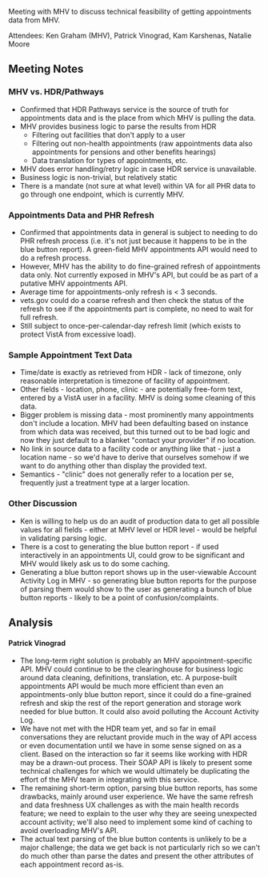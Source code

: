 Meeting with MHV to discuss technical feasibility of getting appointments data from MHV. 

Attendees:
Ken Graham (MHV), Patrick Vinograd, Kam Karshenas, Natalie Moore

## Meeting Notes
### MHV vs. HDR/Pathways
- Confirmed that HDR Pathways service is the source of truth for appointments data and is the place from which MHV is pulling the data.
- MHV provides business logic to parse the results from HDR
  - Filtering out facilities that don't apply to a user
  - Filtering out non-health appointments (raw appointments data also appointments for pensions and other benefits hearings)
  - Data translation for types of appointments, etc.
- MHV does error handling/retry logic in case HDR service is unavailable.
- Business logic is non-trivial, but relatively static
- There is a mandate (not sure at what level) within VA for all PHR data to go through one endpoint, which is currently MHV.
  
### Appointments Data and PHR Refresh
- Confirmed that appointments data in general is subject to needing to do PHR refresh process (i.e. it's not just because it happens to be in the blue button report). A green-field MHV appointments API would need to do a refresh process.
- However, MHV has the ability to do fine-grained refresh of appointments data only. Not currently exposed in MHV's API, but could be as part of a putative MHV appointments API. 
- Average time for appointments-only refresh is < 3 seconds.
- vets.gov could do a coarse refresh and then check the status of the refresh to see if the appointments part is complete, no need to wait for full refresh.
- Still subject to once-per-calendar-day refresh limit (which exists to protect VistA from excessive load).

### Sample Appointment Text Data
- Time/date is exactly as retrieved from HDR - lack of timezone, only reasonable interpretation is timezone of facility of appointment.
- Other fields - location, phone, clinic - are potentially free-form text, entered by a VistA user in a facility. MHV is doing some cleaning of this data.
- Bigger problem is missing data - most prominently many appointments don't include a location. MHV had been defaulting based on instance from which data was received, but this turned out to be bad logic and now they just default to a blanket "contact your provider" if no location.
- No link in source data to a facility code or anything like that - just a location name - so we'd have to derive that ourselves somehow if we want to do anything other than display the provided text.
- Semantics - "clinic" does not generally refer to a location per se, frequently just a treatment type at a larger location.

### Other Discussion
- Ken is willing to help us do an audit of production data to get all possible values for all fields - either at MHV level or HDR level - would be helpful in validating parsing logic. 
- There is a cost to generating the blue button report - if used interactively in an appointments UI, could grow to be significant and MHV would likely ask us to do some caching.
- Generating a blue button report shows up in the user-viewable Account Activity Log in MHV - so generating blue button reports for the purpose of parsing them would show to the user as generating a bunch of blue button reports - likely to be a point of confusion/complaints.

## Analysis
#### Patrick Vinograd
- The long-term right solution is probably an MHV appointment-specific API. MHV could continue to be the clearinghouse for business logic around data cleaning, definitions, translation, etc. A purpose-built appointments API would be much more efficient than even an appointments-only blue button report, since it could do a fine-grained refresh and skip the rest of the report generation and storage work needed for blue button. It could also avoid polluting the Account Activity Log.
- We have not met with the HDR team yet, and so far in email conversations they are reluctant provide much in the way of API access or even documentation until we have in some sense signed on as a client. Based on the interaction so far it seems like working with HDR may be a drawn-out process. Their SOAP API is likely to present some technical challenges for which we would ultimately be duplicating the effort of the MHV team in integrating with this service.
- The remaining short-term option, parsing blue button reports, has some drawbacks, mainly around user experience. We have the same refresh and data freshness UX challenges as with the main health records feature; we need to explain to the user why they are seeing unexpected account activity; we'll also need to implement some kind of caching to avoid overloading MHV's API.
- The actual text parsing of the blue button contents is unlikely to be a major challenge; the data we get back is not particularly rich so we can't do much other than parse the dates and present the other attributes of each appointment record as-is. 
